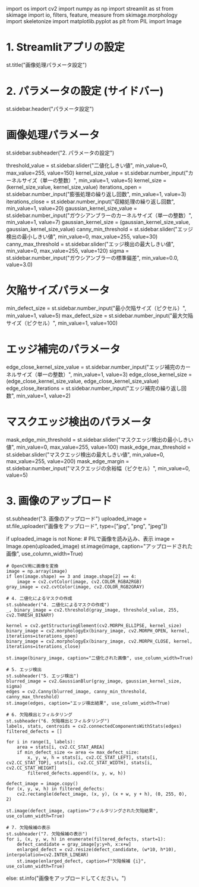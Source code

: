 import os
import cv2
import numpy as np
import streamlit as st
from skimage import io, filters, feature, measure
from skimage.morphology import skeletonize
import matplotlib.pyplot as plt
from PIL import Image

# 1. Streamlitアプリの設定
st.title("画像処理パラメータ設定")

# 2. パラメータの設定 (サイドバー)
st.sidebar.header("パラメータ設定")

# 画像処理パラメータ
st.sidebar.subheader("2. パラメータの設定")

threshold_value = st.sidebar.slider("二値化しきい値", min_value=0, max_value=255, value=150)
kernel_size_value = st.sidebar.number_input("カーネルサイズ（単一の整数）", min_value=1, value=5)
kernel_size = (kernel_size_value, kernel_size_value)
iterations_open = st.sidebar.number_input("膨張処理の繰り返し回数", min_value=1, value=3)
iterations_close = st.sidebar.number_input("収縮処理の繰り返し回数", min_value=1, value=20)
gaussian_kernel_size_value = st.sidebar.number_input("ガウシアンブラーのカーネルサイズ（単一の整数）", min_value=1, value=7)
gaussian_kernel_size = (gaussian_kernel_size_value, gaussian_kernel_size_value)
canny_min_threshold = st.sidebar.slider("エッジ検出の最小しきい値", min_value=0, max_value=255, value=30)
canny_max_threshold = st.sidebar.slider("エッジ検出の最大しきい値", min_value=0, max_value=255, value=120)
sigma = st.sidebar.number_input("ガウシアンブラーの標準偏差", min_value=0.0, value=3.0)

# 欠陥サイズパラメータ
min_defect_size = st.sidebar.number_input("最小欠陥サイズ（ピクセル）", min_value=1, value=5)
max_defect_size = st.sidebar.number_input("最大欠陥サイズ（ピクセル）", min_value=1, value=100)

# エッジ補完のパラメータ
edge_close_kernel_size_value = st.sidebar.number_input("エッジ補完のカーネルサイズ（単一の整数）", min_value=1, value=3)
edge_close_kernel_size = (edge_close_kernel_size_value, edge_close_kernel_size_value)
edge_close_iterations = st.sidebar.number_input("エッジ補完の繰り返し回数", min_value=1, value=2)

# マスクエッジ検出のパラメータ
mask_edge_min_threshold = st.sidebar.slider("マスクエッジ検出の最小しきい値", min_value=0, max_value=255, value=100)
mask_edge_max_threshold = st.sidebar.slider("マスクエッジ検出の最大しきい値", min_value=0, max_value=255, value=200)
mask_edge_margin = st.sidebar.number_input("マスクエッジの余裕幅（ピクセル）", min_value=0, value=5)

# 3. 画像のアップロード
st.subheader("3. 画像のアップロード")
uploaded_image = st.file_uploader("画像をアップロード", type=["jpg", "png", "jpeg"])

if uploaded_image is not None:
    # PILで画像を読み込み、表示
    image = Image.open(uploaded_image)
    st.image(image, caption="アップロードされた画像", use_column_width=True)
    
    # OpenCV用に画像を変換
    image = np.array(image)
    if len(image.shape) == 3 and image.shape[2] == 4:
        image = cv2.cvtColor(image, cv2.COLOR_RGBA2RGB)
    gray_image = cv2.cvtColor(image, cv2.COLOR_RGB2GRAY)
    
    # 4. 二値化によるマスクの作成
    st.subheader("4. 二値化によるマスクの作成")
    _, binary_image = cv2.threshold(gray_image, threshold_value, 255, cv2.THRESH_BINARY)
    
    kernel = cv2.getStructuringElement(cv2.MORPH_ELLIPSE, kernel_size)
    binary_image = cv2.morphologyEx(binary_image, cv2.MORPH_OPEN, kernel, iterations=iterations_open)
    binary_image = cv2.morphologyEx(binary_image, cv2.MORPH_CLOSE, kernel, iterations=iterations_close)
    
    st.image(binary_image, caption="二値化された画像", use_column_width=True)
    
    # 5. エッジ検出
    st.subheader("5. エッジ検出")
    blurred_image = cv2.GaussianBlur(gray_image, gaussian_kernel_size, sigma)
    edges = cv2.Canny(blurred_image, canny_min_threshold, canny_max_threshold)
    st.image(edges, caption="エッジ検出結果", use_column_width=True)

    # 6. 欠陥検出とフィルタリング
    st.subheader("6. 欠陥検出とフィルタリング")
    labels, stats, centroids = cv2.connectedComponentsWithStats(edges)
    filtered_defects = []
    
    for i in range(1, labels):
        area = stats[i, cv2.CC_STAT_AREA]
        if min_defect_size <= area <= max_defect_size:
            x, y, w, h = stats[i, cv2.CC_STAT_LEFT], stats[i, cv2.CC_STAT_TOP], stats[i, cv2.CC_STAT_WIDTH], stats[i, cv2.CC_STAT_HEIGHT]
            filtered_defects.append((x, y, w, h))
    
    defect_image = image.copy()
    for (x, y, w, h) in filtered_defects:
        cv2.rectangle(defect_image, (x, y), (x + w, y + h), (0, 255, 0), 2)
    
    st.image(defect_image, caption="フィルタリングされた欠陥結果", use_column_width=True)

    # 7. 欠陥候補の表示
    st.subheader("7. 欠陥候補の表示")
    for i, (x, y, w, h) in enumerate(filtered_defects, start=1):
        defect_candidate = gray_image[y:y+h, x:x+w]
        enlarged_defect = cv2.resize(defect_candidate, (w*10, h*10), interpolation=cv2.INTER_LINEAR)
        st.image(enlarged_defect, caption=f"欠陥候補 {i}", use_column_width=True)

else:
    st.info("画像をアップロードしてください。")

